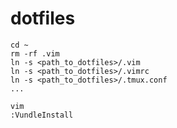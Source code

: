 # dotfiles

```
cd ~
rm -rf .vim
ln -s <path_to_dotfiles>/.vim
ln -s <path_to_dotfiles>/.vimrc
ln -s <path_to_dotfiles>/.tmux.conf
...
```

```
vim
:VundleInstall
```
